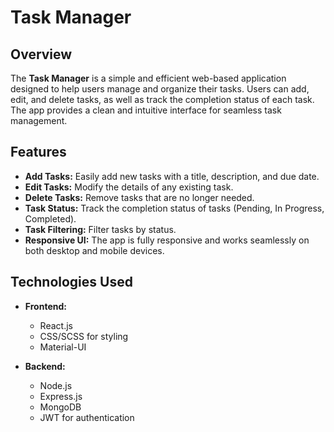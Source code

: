 # Task Manager

## Overview

The **Task Manager** is a simple and efficient web-based application designed to help users manage and organize their tasks. Users can add, edit, and delete tasks, as well as track the completion status of each task. The app provides a clean and intuitive interface for seamless task management.

## Features

- **Add Tasks:** Easily add new tasks with a title, description, and due date.
- **Edit Tasks:** Modify the details of any existing task.
- **Delete Tasks:** Remove tasks that are no longer needed.
- **Task Status:** Track the completion status of tasks (Pending, In Progress, Completed).
- **Task Filtering:** Filter tasks by status.
- **Responsive UI:** The app is fully responsive and works seamlessly on both desktop and mobile devices.

## Technologies Used

- **Frontend:**
  - React.js
  - CSS/SCSS for styling
  - Material-UI

- **Backend:**
  - Node.js
  - Express.js
  - MongoDB
  - JWT for authentication
